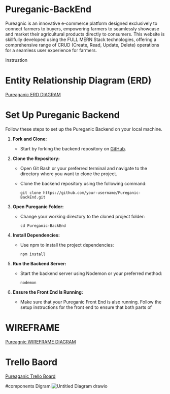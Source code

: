 # Pureganic-BackEnd

Pureagnic is an innovative e-commerce platform designed exclusively to connect farmers to buyers, empowering farmers to seamlessly showcase and market their agricultural products directly to consumers. This website is skillfully developed using the FULL MERN Stack technologies, offering a comprehensive range of CRUD (Create, Read, Update, Delete) operations for a seamless user experience for farmers.

Instrustion

# Entity Relationship Diagram (ERD)
[Pureaganic ERD DIAGRAM](https://www.figma.com/file/Sb6jLv7E362Sonf5xgCi7C/project3?type=whiteboard&node-id=0-1)

# Set Up Pureganic Backend

Follow these steps to set up the Pureganic Backend on your local machine.

1. **Fork and Clone:**
   - Start by forking the backend repository on [GitHub](https://github.com/your-username/Pureganic-BackEnd).

2. **Clone the Repository:**
   - Open Git Bash or your preferred terminal and navigate to the directory where you want to clone the project.
   - Clone the backend repository using the following command:

     ```shell
     git clone https://github.com/your-username/Pureganic-BackEnd.git
     ```

3. **Open Pureganic Folder:**
   - Change your working directory to the cloned project folder:

     ```shell
     cd Pureganic-BackEnd
     ```

4. **Install Dependencies:**
   - Use npm to install the project dependencies:

     ```shell
     npm install
     ```

5. **Run the Backend Server:**
   - Start the backend server using Nodemon or your preferred method:

     ```shell
     nodemon
     ```

6. **Ensure the Front End Is Running:**
   - Make sure that your Pureganic Front End is also running. Follow the setup instructions for the front end to ensure that both parts of


# WIREFRAME

[Pureagnic WIREFRAME DIAGRAM](https://ibb.co/PTYBX9f)

# Trello Baord

[Pureaganic Trello Board](https://trello.com/b/9nbbCyA3/pureaganic)


#components Digram
![Untitled Diagram drawio](https://github.com/Xn00rX/Pureganic-BackEnd/assets/147029832/8dcf4d45-ca22-4882-97a7-b6c900628f40)


